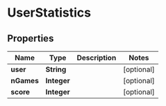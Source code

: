 

# UserStatistics


## Properties

| Name | Type | Description | Notes |
|------------ | ------------- | ------------- | -------------|
|**user** | **String** |  |  [optional] |
|**nGames** | **Integer** |  |  [optional] |
|**score** | **Integer** |  |  [optional] |



